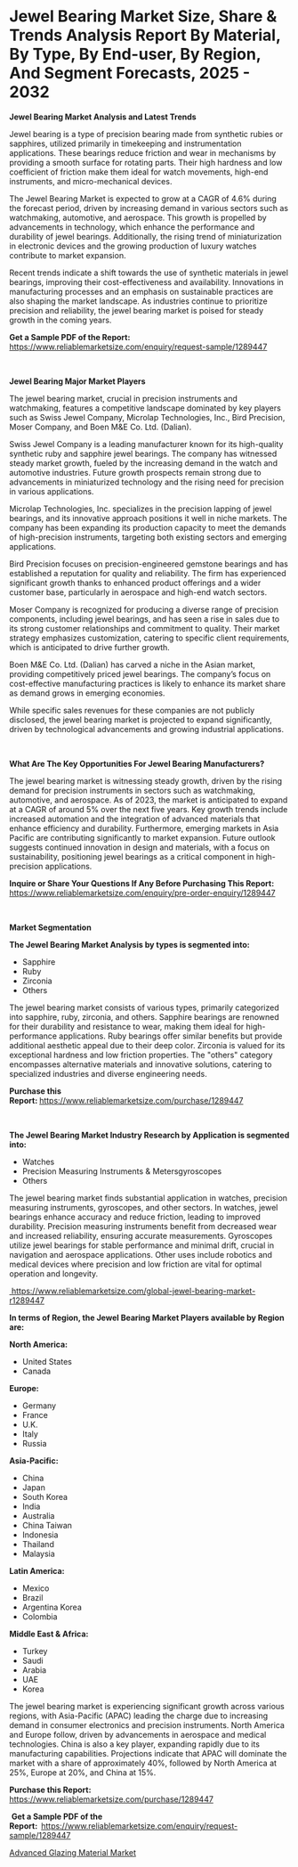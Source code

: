 <p><h1>Jewel Bearing Market Size, Share & Trends Analysis Report By Material, By Type, By End-user, By Region, And Segment Forecasts, 2025 - 2032</h1></p><p><strong>Jewel Bearing Market Analysis and Latest Trends</strong></p>
<p><p>Jewel bearing is a type of precision bearing made from synthetic rubies or sapphires, utilized primarily in timekeeping and instrumentation applications. These bearings reduce friction and wear in mechanisms by providing a smooth surface for rotating parts. Their high hardness and low coefficient of friction make them ideal for watch movements, high-end instruments, and micro-mechanical devices.</p><p>The Jewel Bearing Market is expected to grow at a CAGR of 4.6% during the forecast period, driven by increasing demand in various sectors such as watchmaking, automotive, and aerospace. This growth is propelled by advancements in technology, which enhance the performance and durability of jewel bearings. Additionally, the rising trend of miniaturization in electronic devices and the growing production of luxury watches contribute to market expansion.</p><p>Recent trends indicate a shift towards the use of synthetic materials in jewel bearings, improving their cost-effectiveness and availability. Innovations in manufacturing processes and an emphasis on sustainable practices are also shaping the market landscape. As industries continue to prioritize precision and reliability, the jewel bearing market is poised for steady growth in the coming years.</p></p>
<p><strong>Get a Sample PDF of the Report:&nbsp;</strong> <a href="https://www.reliablemarketsize.com/enquiry/request-sample/1289447?utm_campaign=1898&utm_medium=2&utm_source=Github&utm_content=ia&utm_term=16012025&utm_id=jewel-bearing">https://www.reliablemarketsize.com/enquiry/request-sample/1289447</a></p>
<p>&nbsp;</p>
<p><strong>Jewel Bearing Major Market Players</strong></p>
<p><p>The jewel bearing market, crucial in precision instruments and watchmaking, features a competitive landscape dominated by key players such as Swiss Jewel Company, Microlap Technologies, Inc., Bird Precision, Moser Company, and Boen M&E Co. Ltd. (Dalian).</p><p>Swiss Jewel Company is a leading manufacturer known for its high-quality synthetic ruby and sapphire jewel bearings. The company has witnessed steady market growth, fueled by the increasing demand in the watch and automotive industries. Future growth prospects remain strong due to advancements in miniaturized technology and the rising need for precision in various applications.</p><p>Microlap Technologies, Inc. specializes in the precision lapping of jewel bearings, and its innovative approach positions it well in niche markets. The company has been expanding its production capacity to meet the demands of high-precision instruments, targeting both existing sectors and emerging applications.</p><p>Bird Precision focuses on precision-engineered gemstone bearings and has established a reputation for quality and reliability. The firm has experienced significant growth thanks to enhanced product offerings and a wider customer base, particularly in aerospace and high-end watch sectors.</p><p>Moser Company is recognized for producing a diverse range of precision components, including jewel bearings, and has seen a rise in sales due to its strong customer relationships and commitment to quality. Their market strategy emphasizes customization, catering to specific client requirements, which is anticipated to drive further growth.</p><p>Boen M&E Co. Ltd. (Dalian) has carved a niche in the Asian market, providing competitively priced jewel bearings. The company’s focus on cost-effective manufacturing practices is likely to enhance its market share as demand grows in emerging economies.</p><p>While specific sales revenues for these companies are not publicly disclosed, the jewel bearing market is projected to expand significantly, driven by technological advancements and growing industrial applications.</p></p>
<p>&nbsp;</p>
<p><strong>What Are The Key Opportunities For Jewel Bearing Manufacturers?</strong></p>
<p><p>The jewel bearing market is witnessing steady growth, driven by the rising demand for precision instruments in sectors such as watchmaking, automotive, and aerospace. As of 2023, the market is anticipated to expand at a CAGR of around 5% over the next five years. Key growth trends include increased automation and the integration of advanced materials that enhance efficiency and durability. Furthermore, emerging markets in Asia Pacific are contributing significantly to market expansion. Future outlook suggests continued innovation in design and materials, with a focus on sustainability, positioning jewel bearings as a critical component in high-precision applications.</p></p>
<p><strong>Inquire or Share Your Questions If Any Before Purchasing This Report:</strong> <a href="https://www.reliablemarketsize.com/enquiry/pre-order-enquiry/1289447?utm_campaign=1898&utm_medium=2&utm_source=Github&utm_content=ia&utm_term=16012025&utm_id=jewel-bearing">https://www.reliablemarketsize.com/enquiry/pre-order-enquiry/1289447</a></p>
<p>&nbsp;</p>
<p><strong>Market Segmentation</strong></p>
<p><strong>The Jewel Bearing Market Analysis by types is segmented into:</strong></p>
<p><ul><li>Sapphire</li><li>Ruby</li><li>Zirconia</li><li>Others</li></ul></p>
<p><p>The jewel bearing market consists of various types, primarily categorized into sapphire, ruby, zirconia, and others. Sapphire bearings are renowned for their durability and resistance to wear, making them ideal for high-performance applications. Ruby bearings offer similar benefits but provide additional aesthetic appeal due to their deep color. Zirconia is valued for its exceptional hardness and low friction properties. The "others" category encompasses alternative materials and innovative solutions, catering to specialized industries and diverse engineering needs.</p></p>
<p><strong>Purchase this Report:&nbsp;</strong><a href="https://www.reliablemarketsize.com/purchase/1289447?utm_campaign=1898&utm_medium=2&utm_source=Github&utm_content=ia&utm_term=16012025&utm_id=jewel-bearing">https://www.reliablemarketsize.com/purchase/1289447</a></p>
<p>&nbsp;</p>
<p><strong>The Jewel Bearing Market Industry Research by Application is segmented into:</strong></p>
<p><ul><li>Watches</li><li>Precision Measuring Instruments & Metersgyroscopes</li><li>Others</li></ul></p>
<p><p>The jewel bearing market finds substantial application in watches, precision measuring instruments, gyroscopes, and other sectors. In watches, jewel bearings enhance accuracy and reduce friction, leading to improved durability. Precision measuring instruments benefit from decreased wear and increased reliability, ensuring accurate measurements. Gyroscopes utilize jewel bearings for stable performance and minimal drift, crucial in navigation and aerospace applications. Other uses include robotics and medical devices where precision and low friction are vital for optimal operation and longevity.</p></p>
<p><a href="https://www.reliablemarketsize.com/global-jewel-bearing-market-r1289447?utm_campaign=1898&utm_medium=2&utm_source=Github&utm_content=ia&utm_term=16012025&utm_id=jewel-bearing">&nbsp;https://www.reliablemarketsize.com/global-jewel-bearing-market-r1289447</a></p>
<p><strong>In terms of Region, the Jewel Bearing Market Players available by Region are:</strong></p>
<p>
    <p> <strong> North America: </strong>
        <ul>
            <li>United States</li>
            <li>Canada</li>
        </ul>
        </p> 
    <p> <strong> Europe: </strong>
        <ul>
            <li>Germany</li>
            <li>France</li>
            <li>U.K.</li>
            <li>Italy</li>
            <li>Russia</li>
        </ul>
        </p> 
    <p> <strong> Asia-Pacific: </strong>
        <ul>
            <li>China</li>
            <li>Japan</li>
            <li>South Korea</li>
            <li>India</li>
            <li>Australia</li>
            <li>China Taiwan</li>
            <li>Indonesia</li>
            <li>Thailand</li>
            <li>Malaysia</li>
        </ul>
        </p> 
    <p> <strong> Latin America: </strong>
        <ul>
            <li>Mexico</li>
            <li>Brazil</li>
            <li>Argentina Korea</li>
            <li>Colombia</li>
        </ul>
        </p> 
    <p> <strong> Middle East & Africa: </strong>
        <ul>
            <li>Turkey</li>
            <li>Saudi</li>
            <li>Arabia</li>
            <li>UAE</li>
            <li>Korea</li>
        </ul>
    </p>
    </p>
<p><p>The jewel bearing market is experiencing significant growth across various regions, with Asia-Pacific (APAC) leading the charge due to increasing demand in consumer electronics and precision instruments. North America and Europe follow, driven by advancements in aerospace and medical technologies. China is also a key player, expanding rapidly due to its manufacturing capabilities. Projections indicate that APAC will dominate the market with a share of approximately 40%, followed by North America at 25%, Europe at 20%, and China at 15%.</p></p>
<p><strong>Purchase this Report: </strong><a href="https://www.reliablemarketsize.com/purchase/1289447?utm_campaign=1898&utm_medium=2&utm_source=Github&utm_content=ia&utm_term=16012025&utm_id=jewel-bearing">https://www.reliablemarketsize.com/purchase/1289447</a></p>
<p>&nbsp;<strong>Get a Sample PDF of the Report:&nbsp;&nbsp;</strong><a href="https://www.reliablemarketsize.com/enquiry/request-sample/1289447?utm_campaign=1898&utm_medium=2&utm_source=Github&utm_content=ia&utm_term=16012025&utm_id=jewel-bearing">https://www.reliablemarketsize.com/enquiry/request-sample/1289447</a></p>
<p><strong></strong></p>
<p><p><a href="https://github.com/Chiragrp22/Market-Research-Report-List-7/blob/main/advanced-glazing-material-market.md?utm_campaign=1898&utm_medium=2&utm_source=Github&utm_content=ia&utm_term=16012025&utm_id=jewel-bearing">Advanced Glazing Material Market</a></p></p>